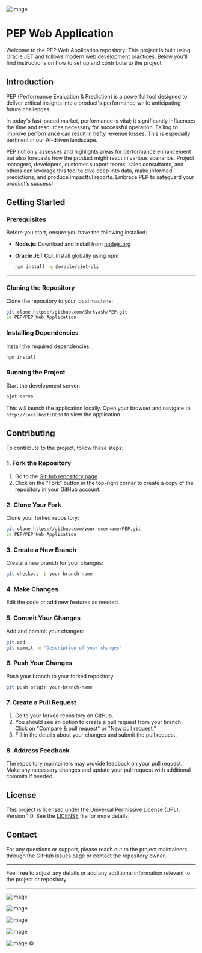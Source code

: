 
![image](https://github.com/user-attachments/assets/fc555f00-f4f5-4fb9-88d8-077bac2bf6ee)



# PEP Web Application
Welcome to the PEP Web Application repository! This project is built using Oracle JET and follows modern web development practices. Below you'll find instructions on how to set up and contribute to the project.

## Introduction

PEP (Performance Evaluation & Prediction) is a powerful tool designed to deliver critical insights into a product's performance while anticipating future challenges.

In today's fast-paced market, performance is vital; it significantly influences the time and resources necessary for successful operation. Failing to improve performance can result in hefty revenue losses. This is especially pertinent in our AI-driven landscape.

PEP not only assesses and highlights areas for performance enhancement but also forecasts how the product might react in various scenarios. Project managers, developers, customer support teams, sales consultants, and others can leverage this tool to dive deep into data, make informed predictions, and produce impactful reports. Embrace PEP to safeguard your product’s success!

## Getting Started

### Prerequisites

Before you start, ensure you have the following installed:

- **Node.js**: Download and install from [nodejs.org](https://nodejs.org/)
- **Oracle JET CLI**: Install globally using npm

  ```bash
  npm install -g @oracle/ojet-cli
  ```
---

### Cloning the Repository

Clone the repository to your local machine:

```bash
git clone https://github.com/Shr3yash/PEP.git
cd PEP/PEP_Web_Application
```

### Installing Dependencies

Install the required dependencies:

```bash
npm install
```

### Running the Project

Start the development server:

```bash
ojet serve
```

This will launch the application locally. Open your browser and navigate to `http://localhost:8000` to view the application.

## Contributing

To contribute to the project, follow these steps:

### 1. Fork the Repository

1. Go to the [GitHub repository page](https://github.com/Shr3yash/PEP).
2. Click on the "Fork" button in the top-right corner to create a copy of the repository in your GitHub account.

### 2. Clone Your Fork

Clone your forked repository:

```bash
git clone https://github.com/your-username/PEP.git
cd PEP/PEP_Web_Application
```

### 3. Create a New Branch

Create a new branch for your changes:

```bash
git checkout -b your-branch-name
```

### 4. Make Changes

Edit the code or add new features as needed.

### 5. Commit Your Changes

Add and commit your changes:

```bash
git add .
git commit -m "Description of your changes"
```

### 6. Push Your Changes

Push your branch to your forked repository:

```bash
git push origin your-branch-name
```

### 7. Create a Pull Request

1. Go to your forked repository on GitHub.
2. You should see an option to create a pull request from your branch. Click on "Compare & pull request" or "New pull request."
3. Fill in the details about your changes and submit the pull request.

### 8. Address Feedback

The repository maintainers may provide feedback on your pull request. Make any necessary changes and update your pull request with additional commits if needed.

## License

This project is licensed under the Universal Permissive License (UPL), Version 1.0. See the [LICENSE](LICENSE) file for more details.

## Contact

For any questions or support, please reach out to the project maintainers through the GitHub issues page or contact the repository owner.

---

Feel free to adjust any details or add any additional information relevant to the project or repository.

---

![image](https://github.com/user-attachments/assets/376e5146-48d6-46ab-b7a2-f67bceb62102)

![image](https://github.com/user-attachments/assets/3ab60d0e-a608-4fc1-b432-00cf3bde527c)

![image](https://github.com/user-attachments/assets/b20efe02-9322-4ec4-bb4f-36a610e4ff54)

![image](https://github.com/user-attachments/assets/2fbddcb8-6c29-4540-9adf-273dcba51996)

![image](https://github.com/user-attachments/assets/3ea25a91-3d4c-49b4-b337-3611c4b7a142) ©

